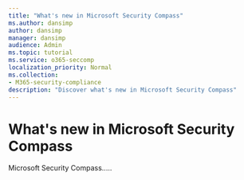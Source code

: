 ```yaml
---
title: "What's new in Microsoft Security Compass"
ms.author: dansimp
author: dansimp
manager: dansimp
audience: Admin
ms.topic: tutorial
ms.service: o365-seccomp
localization_priority: Normal
ms.collection:
- M365-security-compliance
description: "Discover what's new in Microsoft Security Compass"
---
```


# What's new in Microsoft Security Compass

Microsoft Security Compass.....

